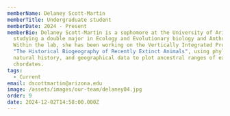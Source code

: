 ```yaml
---
memberName: Delaney Scott-Martin
memberTitle: Undergraduate student
memberDate: 2024 - Present
memberBio: Delaney Scott-Martin is a sophomore at the University of Arizona,
  studying a double major in Ecology and Evolutionary biology and Anthropology.
  Within the lab, she has been working on the Vertically Integrated Project,
  "The Historical Biogeography of Recently Extinct Animals", using phylogenetic,
  natural history, and geographical data to plot ancestral ranges of extinct
  chordates.
tags:
  - Current
email: dscottmartin@arizona.edu
image: /assets/images/our-team/delaney04.jpg
order: 9
date: 2024-12-02T14:58:00.000Z
---
```

